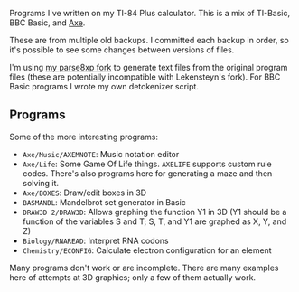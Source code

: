 Programs I've written on my TI-84 Plus calculator. This is a mix of TI-Basic, BBC Basic, and [Axe](http://www.ticalc.org/archives/files/fileinfo/456/45659.html).

These are from multiple old backups. I committed each backup in order, so it's possible to see some changes between versions of files.

I'm using [my parse8xp fork](https://github.com/vanjac/parse8xp) to generate text files from the original program files (these are potentially incompatible with Lekensteyn's fork). For BBC Basic programs I wrote my own detokenizer script.

## Programs

Some of the more interesting programs:

- `Axe/Music/AXEMNOTE`: Music notation editor
- `Axe/Life`: Some Game Of Life things. `AXELIFE` supports custom rule codes. There's also programs here for generating a maze and then solving it.
- `Axe/BOXES`: Draw/edit boxes in 3D
- `BASMANDL`: Mandelbrot set generator in Basic
- `DRAW3D 2/DRAW3D`: Allows graphing the function Y1 in 3D (Y1 should be a function of the variables S and T; S, T, and Y1 are graphed as X, Y, and Z)
- `Biology/RNAREAD`: Interpret RNA codons
- `Chemistry/ECONFIG`: Calculate electron configuration for an element

Many programs don't work or are incomplete. There are many examples here of attempts at 3D graphics; only a few of them actually work.
